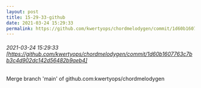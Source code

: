 ```yaml
---
layout: post
title: 15-29-33-github
date: 2021-03-24 15:29:33
permalink: https://github.com/kwertyops/chordmelodygen/commit/1d60b1607763c7bb3c4d902dc142d56482b9aeb4
---
```


###### 2021-03-24 15:29:33 [https://github.com/kwertyops/chordmelodygen/commit/1d60b1607763c7bb3c4d902dc142d56482b9aeb4]
Merge branch 'main' of github.com:kwertyops/chordmelodygen
